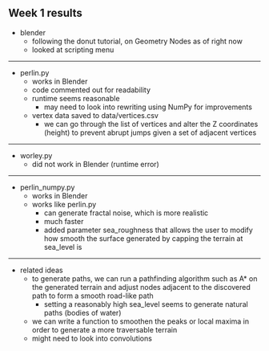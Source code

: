## Week 1 results

- blender
  - following the donut tutorial, on Geometry Nodes as of right now
  - looked at scripting menu
---
- perlin.py
  - works in Blender
  - code commented out for readability
  - runtime seems reasonable
    - may need to look into rewriting using NumPy for improvements
  - vertex data saved to data/vertices.csv
    - we can go through the list of vertices and alter the Z coordinates (height) to prevent abrupt jumps given a set of adjacent vertices
---
- worley.py
  - did not work in Blender (runtime error)
---
- perlin_numpy.py
  - works in Blender
  - works like perlin.py
    - can generate fractal noise, which is more realistic
    - much faster
    - added parameter sea_roughness that allows the user to modify how smooth the surface generated by capping the terrain at sea_level is
---
- related ideas
  - to generate paths, we can run a pathfinding algorithm such as A* on the generated terrain and adjust nodes adjacent to the discovered path to form a smooth road-like path
    - setting a reasonably high sea_level seems to generate natural paths (bodies of water)
  - we can write a function to smoothen the peaks or local maxima in order to generate a more traversable terrain
  - might need to look into convolutions